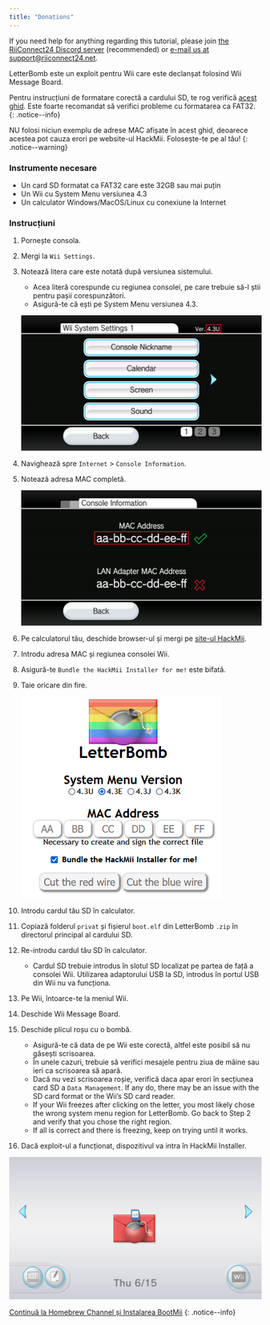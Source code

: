 ```yaml
---
title: "Donations"
---
```


If you need help for anything regarding this tutorial, please join [the RiiConnect24 Discord server](https://discord.gg/rc24) (recommended) or [e-mail us at support@riiconnect24.net](mailto:support@riiconnect24.net).

LetterBomb este un exploit pentru Wii care este declanșat folosind Wii Message Board.

Pentru instrucțiuni de formatare corectă a cardului SD, te rog verifică [acest ghid](https://wiki.hacks.guide/wiki/Formatting_an_SD_card). Este foarte recomandat să verifici probleme cu formatarea ca FAT32.
{: .notice--info}

NU folosi niciun exemplu de adrese MAC afișate în acest ghid, deoarece acestea pot cauza erori pe website-ul HackMii. Folosește-te pe al tău!
{: .notice--warning}

### Instrumente necesare
* Un card SD formatat ca FAT32 care este 32GB sau mai puțin
* Un Wii cu System Menu versiunea 4.3
* Un calculator Windows/MacOS/Linux cu conexiune la Internet

### Instrucțiuni

1. Pornește consola.
1. Mergi la `Wii Settings`.
1. Notează litera care este notată după versiunea sistemului.
    + Acea literă corespunde cu regiunea consolei, pe care trebuie să-l știi pentru pașii corespunzători.
    + Asigură-te că ești pe System Menu versiunea 4.3.

    ![](/images/wii/SystemMenuVersion.png)

1. Navighează spre `Internet` > `Console Information`.
1. Notează adresa MAC completă.

    ![](/images/wii/MacAddress.png)

1. Pe calculatorul tău, deschide browser-ul și mergi pe [site-ul HackMii](https://please.hackmii.com/).
1. Introdu adresa MAC și regiunea consolei Wii.
1. Asigură-te `Bundle the HackMii Installer for me!` este bifată.
1. Taie oricare din fire.

    ![](/images/exploits/letterbomb/LetterBomb-PC.png)

1. Introdu cardul tău SD în calculator.
1. Copiază folderul `privat` și fișierul `boot.elf` din LetterBomb `.zip` în directorul principal al cardului SD.
1. Re-introdu cardul tău SD în calculator.
    + Cardul SD trebuie introdus în slotul SD localizat pe partea de față a consolei Wii. Utilizarea adaptorului USB la SD, introdus în portul USB din Wii nu va funcționa.
1. Pe Wii, întoarce-te la meniul Wii.
1. Deschide Wii Message Board.
1. Deschide plicul roșu cu o bombă.
    + Asigură-te că data de pe Wii este corectă, altfel este posibil să nu găsești scrisoarea.
    + În unele cazuri, trebuie să verifici mesajele pentru ziua de mâine sau ieri ca scrisoarea să apară.
    + Dacă nu vezi scrisoarea roșie, verifică daca apar erori în secțiunea card SD a `Data Management`. If any do, there may be an issue with the SD card format or the Wii’s SD card reader.
    + If your Wii freezes after clicking on the letter, you most likely chose the wrong system menu region for LetterBomb. Go back to Step 2 and verify that you chose the right region.
    + If all is correct and there is freezing, keep on trying until it works.
1. Dacă exploit-ul a funcționat, dispozitivul va intra în HackMii Installer.

![](/images/exploits/letterbomb/LetterBomb-Wii.png)

[Continuă la Homebrew Channel și Instalarea BootMii](hbc)
{: .notice--info}
